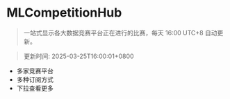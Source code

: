 # MLCompetitionHub

> 一站式显示各大数据竞赛平台正在进行的比赛，每天 16:00 UTC+8 自动更新。
  
> 更新时间: 2025-03-25T16:00:01+0800 

* 多家竞赛平台
* 多种订阅方式
* 下拉查看更多